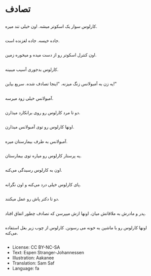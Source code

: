 # تصادف

##
کارلوس سوار یک اسکوتر میشه. اون خیلی تند میره.

##
جاده خیسه. جاده لغزنده است.

##
اون کنترل اسکوتر رو از دست میده و میخوره زمین.

##
کارلوس بدجوری آسیب میبینه.

##
یه زن به آمبولانس زنگ میزنه. "اینجا تصادف شده. سریع بیاین!"

##
آمبولانس خیلی زود میرسه.

##
دو تا مرد کارلوس رو روی برانکارد میذارن.

##
اونها کارلوس رو توی آمبولانس میذارن.

##
آمبولانس به طرف بیمارستان میره.

##
یه پرستار کارلوس رو میاره توی بیمارستان.

##
اون به کارلوس رسیدگی می‌کنه.

##
پای کارلوس خیلی درد می‌کنه و اون نگرانه.

##
دو تا دکتر پاش رو عمل میکنند.

##
پدر و مادرش به ملاقاتش میان. اونها ازش میپرسن که تصادف چطور اتفاق افتاد.

##
اونها کارلوس رو با ماشین به خونه می رسونن. کارلوس از چوب زیر بغل استفاده می‌کنه.

##
* License: CC BY-NC-SA
* Text: Espen Stranger-Johannessen
* Illustration: Aakanee
* Translation: Sam Saf
* Language: fa
